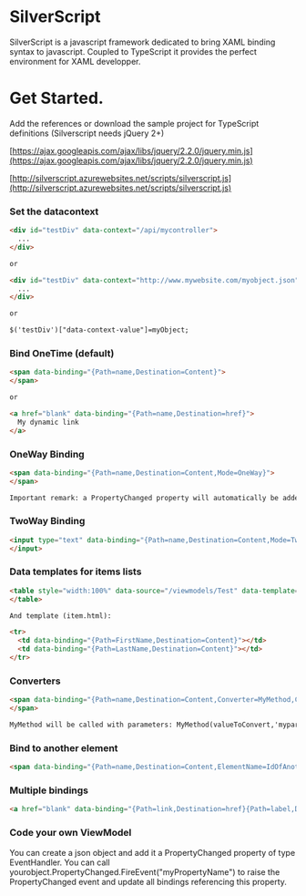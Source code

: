 SilverScript
=======
SilverScript is a javascript framework dedicated to bring XAML binding syntax to javascript.
Coupled to TypeScript it provides the perfect environment for XAML developper.

# Get Started.

Add the references or download the sample project for TypeScript definitions (Silverscript needs jQuery 2+)

[https://ajax.googleapis.com/ajax/libs/jquery/2.2.0/jquery.min.js](https://ajax.googleapis.com/ajax/libs/jquery/2.2.0/jquery.min.js)

[http://silverscript.azurewebsites.net/scripts/silverscript.js](http://silverscript.azurewebsites.net/scripts/silverscript.js)

### Set the datacontext

```html
<div id="testDiv" data-context="/api/mycontroller">
  ...
</div>

or

<div id="testDiv" data-context="http://www.mywebsite.com/myobject.json">
  ...
</div>

or

$('testDiv')["data-context-value"]=myObject;
```

### Bind OneTime (default)

```html
<span data-binding="{Path=name,Destination=Content}">
</span>

or

<a href="blank" data-binding="{Path=name,Destination=href}">
  My dynamic link
</a>
```

### OneWay Binding

```html
<span data-binding="{Path=name,Destination=Content,Mode=OneWay}">
</span>

Important remark: a PropertyChanged property will automatically be added to the datacontext object and the binding will update in case the PropertyChanged event is raised on this object.
```

### TwoWay Binding

```html
<input type="text" data-binding="{Path=name,Destination=Content,Mode=TwoWay}">
</input>
```

### Data templates for items lists

```html
<table style="width:100%" data-source="/viewmodels/Test" data-template="/views/item.html">
</table>

And template (item.html):

<tr>
  <td data-binding="{Path=FirstName,Destination=Content}"></td>
  <td data-binding="{Path=LastName,Destination=Content}"></td>
</tr>
```

### Converters

```html
<span data-binding="{Path=name,Destination=Content,Converter=MyMethod,ConverterParameter=myparameter}">
</span>

MyMethod will be called with parameters: MyMethod(valueToConvert,'myparameter')
```

### Bind to another element

```html
<span data-binding="{Path=name,Destination=Content,ElementName=IdOfAnotherDiv}"></span>
```

### Multiple bindings

```html
<a href="blank" data-binding="{Path=link,Destination=href}{Path=label,Destination=Content}"></a>
```

### Code your own ViewModel

You can create a json object and add it a PropertyChanged property of type EventHandler.
You can call yourobject.PropertyChanged.FireEvent("myPropertyName") to raise the PropertyChanged event and update all bindings referencing this property.


